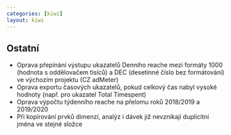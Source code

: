 ```yaml
---
categories: [kiwi]
layout: kiwi
---
```


## Ostatní
<ul>
	<li>Oprava přepínání výstupu ukazatelů Denního reache mezi formáty 1000 (hodnota s oddělovačem tisíců) a DEC (desetinné číslo bez formátování) ve výchozím projektu (CZ adMeter)</li>
	<li>Oprava exportu časových ukazatelů, pokud celkový čas nabyl vysoké hodnoty (např. pro ukazatel Total Timespent)</li>
	<li>Oprava výpočtu týdenního reache na přelomu roků 2018/2019 a 2019/2020</li>
	<li>Při kopírování prvků dimenzí, analýz i dávek již nevznikají duplicitní jména ve stejné složce</li>
</ul>
